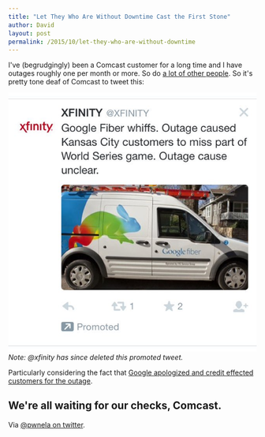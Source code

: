 ```yaml
---
title: "Let They Who Are Without Downtime Cast the First Stone"
author: David
layout: post
permalink: /2015/10/let-they-who-are-without-downtime
---
```


I've (begrudgingly) been a Comcast customer for a long time and I have outages roughly one per month or more. So do [a lot of other people](https://twitter.com/hashtag/comcastoutage). So it's pretty tone deaf of Comcast to tweet this:

![@Xfinity on twitter: "Google Fiber whiffs. Outage caused Kansas City customers to miss part of World Series game. Outage cause unclear."](/post-images/comcast-google-fiber-tweet.jpg)
_Note: @xfinity has since deleted this promoted tweet._

Particularly considering the fact that [Google apologized and credit effected customers for the outage](http://www.pcmech.com/article/google-fiber-goes-down-in-kc-during-world-series-gives-customers-2-days-credit/).

We're all waiting for our checks, Comcast.
---

Via [@pwnela on twitter](https://twitter.com/pwnela/status/660269644369010692).
